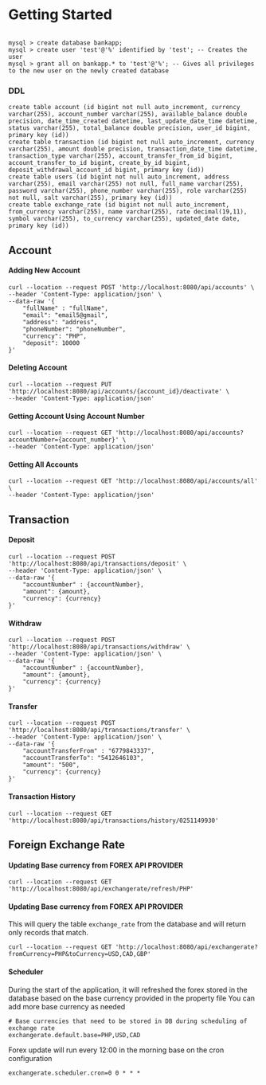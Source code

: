 # Getting Started

```

mysql > create database bankapp;
mysql > create user 'test'@'%' identified by 'test'; -- Creates the user
mysql > grant all on bankapp.* to 'test'@'%'; -- Gives all privileges to the new user on the newly created database

```

### DDL
```
create table account (id bigint not null auto_increment, currency varchar(255), account_number varchar(255), available_balance double precision, date_time_created datetime, last_update_date_time datetime, status varchar(255), total_balance double precision, user_id bigint, primary key (id))
create table transaction (id bigint not null auto_increment, currency varchar(255), amount double precision, transaction_date_time datetime, transaction_type varchar(255), account_transfer_from_id bigint, account_transfer_to_id bigint, create_by_id bigint, deposit_withdrawal_account_id bigint, primary key (id))
create table users (id bigint not null auto_increment, address varchar(255), email varchar(255) not null, full_name varchar(255), password varchar(255), phone_number varchar(255), role varchar(255) not null, salt varchar(255), primary key (id))
create table exchange_rate (id bigint not null auto_increment, from_currency varchar(255), name varchar(255), rate decimal(19,11), symbol varchar(255), to_currency varchar(255), updated_date date, primary key (id))
```

Account
---
#### Adding New Account
```
curl --location --request POST 'http://localhost:8080/api/accounts' \
--header 'Content-Type: application/json' \
--data-raw '{
    "fullName" : "fullName",
    "email": "email5@gmail",
    "address": "address",
    "phoneNumber": "phoneNumber",
    "currency": "PHP",
    "deposit": 10000
}'
```
#### Deleting Account
```
curl --location --request PUT 'http://localhost:8080/api/accounts/{account_id}/deactivate' \
--header 'Content-Type: application/json'
```

#### Getting Account Using Account Number
```
curl --location --request GET 'http://localhost:8080/api/accounts?accountNumber={account_number}' \
--header 'Content-Type: application/json'
```

#### Getting All Accounts
```
curl --location --request GET 'http://localhost:8080/api/accounts/all' \
--header 'Content-Type: application/json'
```

Transaction
---
#### Deposit 
```.env
curl --location --request POST 'http://localhost:8080/api/transactions/deposit' \
--header 'Content-Type: application/json' \
--data-raw '{
    "accountNumber" : {accountNumber},
    "amount": {amount},
    "currency": {currency}
}'
```
#### Withdraw
```.env
curl --location --request POST 'http://localhost:8080/api/transactions/withdraw' \
--header 'Content-Type: application/json' \
--data-raw '{
    "accountNumber" : {accountNumber},
    "amount": {amount},
    "currency": {currency}
}'
```

#### Transfer
```.env
curl --location --request POST 'http://localhost:8080/api/transactions/transfer' \
--header 'Content-Type: application/json' \
--data-raw '{
    "accountTransferFrom" : "6779843337",
    "accountTransferTo": "5412646103",
    "amount": "500",
    "currency": {currency}
}'
```

#### Transaction History
```.env
curl --location --request GET 'http://localhost:8080/api/transactions/history/0251149930'
```

Foreign Exchange Rate
---
#### Updating Base currency from FOREX API PROVIDER
```.env
curl --location --request GET 'http://localhost:8080/api/exchangerate/refresh/PHP'
```

#### Updating Base currency from FOREX API PROVIDER
This will query the table `exchange_rate` from the database and will return only records that match. 
```.env
curl --location --request GET 'http://localhost:8080/api/exchangerate?fromCurrency=PHP&toCurrency=USD,CAD,GBP'
```

#### Scheduler
During the start of the application, it will refreshed the forex stored in the database based on the base currency provided in the property file
You can add more base currency as needed
```.env
# Base currencies that need to be stored in DB during scheduling of exchange rate
exchangerate.default.base=PHP,USD,CAD

```
Forex update will run every 12:00 in the morning base on the cron configuration
```.env
exchangerate.scheduler.cron=0 0 * * *
```


